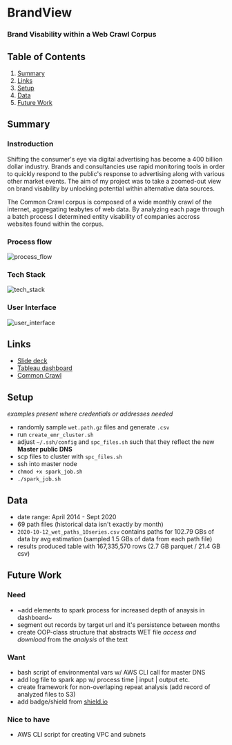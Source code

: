 # BrandView 
### Brand Visability within a Web Crawl Corpus

## Table of Contents
1. [Summary](README.md#summary)
2. [Links](README.md#links)
3. [Setup](README.md#setup)
4. [Data](README.md#data)
5. [Future Work](README.md#future-work)

## Summary
### Instroduction
Shifting the consumer's eye via digital advertising has become a 400 billion dollar industry. Brands and consultancies use rapid monitoring tools in order to quickly respond to the public's response to advertising along with various other market events. The aim of my project was to take a zoomed-out view on brand visability by unlocking potential within alternative data sources.

The Common Crawl corpus is composed of a wide monthly crawl of the internet, aggregating teabytes of web data. By analyzing each page through a batch process I determined entity visability of companies accross websites found within the corpus.

### Process flow
![process_flow](https://github.com/william-cass-wright/insight_data_eng/blob/master/images/insight_project_processflow.png)

### Tech Stack
![tech_stack](https://github.com/william-cass-wright/insight_data_eng/blob/master/images/insight_dataeng_techstack.png)  

### User Interface
![user_interface](https://github.com/william-cass-wright/insight_data_eng/blob/master/images/brand_visability_within_web_corpus.png)  

## Links
- [Slide deck](https://docs.google.com/presentation/d/1Snfb07JO33BxOD7dne0vgiSb7Koa0BrrAwoh-_eo1_U/edit?usp=sharing)
- [Tableau dashboard](https://public.tableau.com/profile/will.wright6939#!/vizhome/brand_visability_within_web_corpus/BrandVisabilitywithinWebCorpus?publish=yes)
- [Common Crawl](https://registry.opendata.aws/commoncrawl/)

## Setup
_examples present where credentials or addresses needed_
- randomly sample `wet.path.gz` files and generate `.csv`
- run `create_emr_cluster.sh`
- adjust `~/.ssh/config` and `spc_files.sh` such that they reflect the new __Master public DNS__ 
- scp files to cluster with `spc_files.sh`
- ssh into master node
- `chmod +x spark_job.sh`
- `./spark_job.sh`

## Data
- date range: April 2014 - Sept 2020
- 69 path files (historical data isn't exactly by month)
- `2020-10-12_wet_paths_10series.csv` contains paths for 102.79 GBs of data by avg estimation (sampled 1.5 GBs of data from each path file)
- results produced table with 167,335,570 rows (2.7 GB parquet / 21.4 GB csv)

## Future Work
### Need
- ~add elements to spark process for increased depth of anaysis in dashboard~
- segment out records by target url and it's persistence between months
- create OOP-class structure that abstracts WET file _access and download_ from the _analysis_ of the text

### Want
- bash script of environmental vars w/ AWS CLI call for master DNS
- add log file to spark app w/ process time | input | output etc.
- create framework for non-overlaping repeat analysis (add record of analyzed files to S3)
- add badge/shield from [shield.io](https://shields.io/category/platform-support)

### Nice to have
- AWS CLI script for creating VPC and subnets